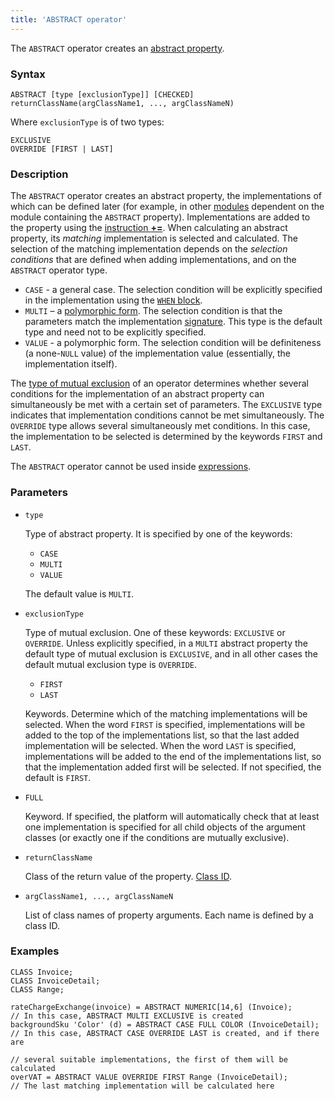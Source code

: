 ```yaml
---
title: 'ABSTRACT operator'
---
```


The `ABSTRACT` operator creates an [abstract property](Property_extension.md).

### Syntax

    ABSTRACT [type [exclusionType]] [CHECKED] returnClassName(argClassName1, ..., argClassNameN)

Where `exclusionType` is of two types:

    EXCLUSIVE
    OVERRIDE [FIRST | LAST]

### Description

The `ABSTRACT` operator creates an abstract property, the implementations of which can be defined later (for example, in other [modules](Modules.md) dependent on the module containing the `ABSTRACT` property). Implementations are added to the property using the [instruction **+=**](Instruction_+=.md). When calculating an abstract property, its *matching* implementation is selected and calculated. The selection of the matching implementation depends on the *selection conditions* that are defined when adding implementations, and on the `ABSTRACT` operator type.

-   `CASE` - a general case. The selection condition will be explicitly specified in the implementation using the [`WHEN` block](Instruction_+=.md).
-   `MULTI` – a [polymorphic form](Property_extension.md#poly). The selection condition is that the parameters match the implementation [signature](CLASS_operator.md). This type is the default type and need not to be explicitly specified.
-   `VALUE` - a polymorphic form. The selection condition will be definiteness (a none-`NULL` value) of the implementation value (essentially, the implementation itself).

The [type of mutual exclusion](Property_extension.md#exclusive) of an operator determines whether several conditions for the implementation of an abstract property can simultaneously be met with a certain set of parameters. The `EXCLUSIVE` type indicates that implementation conditions cannot be met simultaneously. The `OVERRIDE` type allows several simultaneously met conditions. In this case, the implementation to be selected is determined by the keywords `FIRST` and `LAST`.

The `ABSTRACT` operator cannot be used inside [expressions](Expression.md).

### Parameters

- `type`

    Type of abstract property. It is specified by one of the keywords:
    
    - `CASE`
    - `MULTI`
    - `VALUE`
    
  The default value is `MULTI`.

- `exclusionType`

    Type of mutual exclusion. One of these keywords: `EXCLUSIVE` or `OVERRIDE`. Unless explicitly specified, in a `MULTI` abstract property the default type of mutual exclusion is `EXCLUSIVE`, and in all other cases the default mutual exclusion type is `OVERRIDE`.
    
    - `FIRST`
    - `LAST`
    
    Keywords. Determine which of the matching implementations will be selected. When the word `FIRST` is specified, implementations will be added to the top of the implementations list, so that the last added implementation will be selected. When the word `LAST` is specified, implementations will be added to the end of the implementations list, so that the implementation added first will be selected. If not specified, the default is `FIRST`. 

- `FULL`

    Keyword. If specified, the platform will automatically check that at least one implementation is specified for all child objects of the argument classes (or exactly one if the conditions are mutually exclusive).

- `returnClassName`

    Class of the return value of the property. [Class ID](IDs.md#classid-broken).

- `argClassName1, ..., argClassNameN`

    List of class names of property arguments. Each name is defined by a class ID.

### Examples


```lsf
CLASS Invoice;
CLASS InvoiceDetail;
CLASS Range;

rateChargeExchange(invoice) = ABSTRACT NUMERIC[14,6] (Invoice);             // In this case, ABSTRACT MULTI EXCLUSIVE is created
backgroundSku 'Color' (d) = ABSTRACT CASE FULL COLOR (InvoiceDetail); // In this case, ABSTRACT CASE OVERRIDE LAST is created, and if there are
                                                                            // several suitable implementations, the first of them will be calculated
overVAT = ABSTRACT VALUE OVERRIDE FIRST Range (InvoiceDetail);          // The last matching implementation will be calculated here
```


